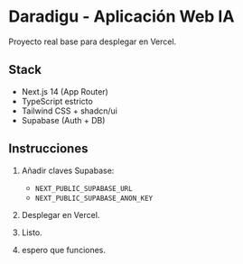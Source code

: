 # Daradigu - Aplicación Web IA

Proyecto real base para desplegar en Vercel.

## Stack
- Next.js 14 (App Router)
- TypeScript estricto
- Tailwind CSS + shadcn/ui
- Supabase (Auth + DB)

## Instrucciones
1. Añadir claves Supabase:
   - `NEXT_PUBLIC_SUPABASE_URL`
   - `NEXT_PUBLIC_SUPABASE_ANON_KEY`

2. Desplegar en Vercel.

3. Listo.
4. espero que funciones.
